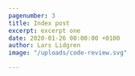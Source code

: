 ```yaml
---
pagenumber: 3
title: Index post
excerpt: excerpt one
date: 2020-01-26 00:00:00 +0100
author: Lars Lidgren
image: "/uploads/code-review.svg"

---
```

